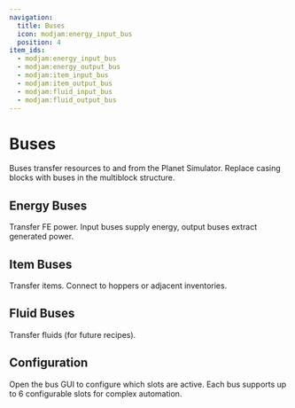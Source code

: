 ```yaml
---
navigation:
  title: Buses
  icon: modjam:energy_input_bus
  position: 4
item_ids:
  - modjam:energy_input_bus
  - modjam:energy_output_bus
  - modjam:item_input_bus
  - modjam:item_output_bus
  - modjam:fluid_input_bus
  - modjam:fluid_output_bus
---
```


# Buses

Buses transfer resources to and from the Planet Simulator. Replace casing blocks with buses in the multiblock structure.

## Energy Buses

<Row>
  <ItemImage id="modjam:energy_input_bus" />
  <ItemImage id="modjam:energy_output_bus" />
</Row>

Transfer FE power. Input buses supply energy, output buses extract generated power.

## Item Buses

<Row>
  <ItemImage id="modjam:item_input_bus" />
  <ItemImage id="modjam:item_output_bus" />
</Row>

Transfer items. Connect to hoppers or adjacent inventories.

## Fluid Buses

<Row>
  <ItemImage id="modjam:fluid_input_bus" />
  <ItemImage id="modjam:fluid_output_bus" />
</Row>

Transfer fluids (for future recipes).

## Configuration

Open the bus GUI to configure which slots are active. Each bus supports up to 6 configurable slots for complex automation.
